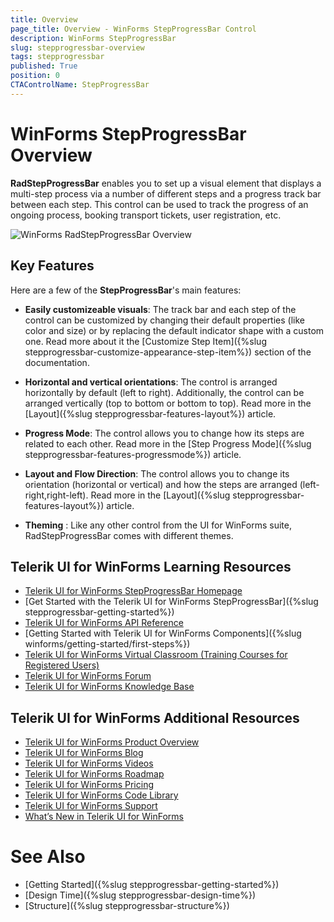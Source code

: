 ```yaml
---
title: Overview
page_title: Overview - WinForms StepProgressBar Control
description: WinForms StepProgressBar 
slug: stepprogressbar-overview
tags: stepprogressbar
published: True
position: 0 
CTAControlName: StepProgressBar
---
```


# WinForms StepProgressBar Overview

__RadStepProgressBar__ enables you to set up a visual element that displays a multi-step process via a number of different steps and a progress track bar between each step. This control can be used to track the progress of an ongoing process, booking transport tickets, user registration, etc.

![WinForms RadStepProgressBar Overview](images/stepprogressbar-overview001.png) 

## Key Features

Here are a few of the **StepProgressBar**'s main features:

* __Easily customizeable visuals__: The track bar and each step of the control can be customized by changing their default properties (like color and size) or by replacing the default indicator shape with a custom one. Read more about it the [Customize Step Item]({%slug stepprogressbar-customize-appearance-step-item%}) section of the documentation.

* __Horizontal and vertical orientations__: The control is arranged horizontally by default (left to right). Additionally, the control can be arranged vertically (top to bottom or bottom to top). Read more in the [Layout]({%slug stepprogressbar-features-layout%}) article.

* __Progress Mode__: The control allows you to change how its steps are related to each other. Read more in the [Step Progress Mode]({%slug stepprogressbar-features-progressmode%}) article.

* __Layout and Flow Direction__: The control allows you to change its orientation (horizontal or vertical) and how the steps are arranged (left-right,right-left). Read more in the [Layout]({%slug stepprogressbar-features-layout%}) article.

* __Theming__ : Like any other control from the UI for WinForms suite, RadStepProgressBar comes with different themes.   
 


## Telerik UI for WinForms Learning Resources
* [Telerik UI for WinForms StepProgressBar Homepage](https://www.telerik.com/products/winforms/stepprogressbar.aspx)
* [Get Started with the Telerik UI for WinForms StepProgressBar]({%slug stepprogressbar-getting-started%})
* [Telerik UI for WinForms API Reference](https://docs.telerik.com/devtools/winforms/api/)
* [Getting Started with Telerik UI for WinForms Components]({%slug winforms/getting-started/first-steps%})
* [Telerik UI for WinForms Virtual Classroom (Training Courses for Registered Users)](https://learn.telerik.com/learn/course/external/view/elearning/17/TelerikUIforWinForms) 
* [Telerik UI for WinForms Forum](https://www.telerik.com/forums/winforms)
* [Telerik UI for WinForms Knowledge Base](https://docs.telerik.com/devtools/winforms/knowledge-base)


## Telerik UI for WinForms Additional Resources
* [Telerik UI for WinForms Product Overview](https://www.telerik.com/products/winforms.aspx)
* [Telerik UI for WinForms Blog](https://www.telerik.com/blogs/desktop-winforms)
* [Telerik UI for WinForms Videos](https://www.telerik.com/videos/product/winforms)
* [Telerik UI for WinForms Roadmap](https://www.telerik.com/support/whats-new/winforms/roadmap)
* [Telerik UI for WinForms Pricing](https://www.telerik.com/purchase/individual/winforms.aspx)
* [Telerik UI for WinForms Code Library](https://www.telerik.com/support/code-library/winforms)
* [Telerik UI for WinForms Support](https://www.telerik.com/support/winforms)
* [What’s New in Telerik UI for WinForms](https://www.telerik.com/support/whats-new/winforms)

# See Also

* [Getting Started]({%slug stepprogressbar-getting-started%})
* [Design Time]({%slug stepprogressbar-design-time%}) 
* [Structure]({%slug stepprogressbar-structure%}) 
 
        
